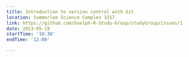 ```yaml
---
title: Introduction to version control with Git
location: Summerlee Science Complex 3317
link: https://github.com/Guelph-R-Study-Group/studyGroup/issues/1
date: 2023-05-19
startTime: '10:30'
endTime: '12:00'

---
```

